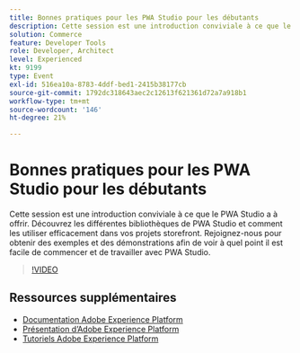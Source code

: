 ```yaml
---
title: Bonnes pratiques pour les PWA Studio pour les débutants
description: Cette session est une introduction conviviale à ce que le PWA Studio a à offrir. Découvrez les différentes bibliothèques de PWA Studio et comment les utiliser efficacement dans vos projets storefront. Rejoignez-nous pour obtenir des exemples et des démonstrations afin de voir à quel point il est facile de commencer et de travailler avec PWA Studio.
solution: Commerce
feature: Developer Tools
role: Developer, Architect
level: Experienced
kt: 9199
type: Event
exl-id: 516ea10a-8783-4ddf-bed1-2415b38177cb
source-git-commit: 1792dc318643aec2c12613f621361d72a7a918b1
workflow-type: tm+mt
source-wordcount: '146'
ht-degree: 21%

---
```


# Bonnes pratiques pour les PWA Studio pour les débutants

Cette session est une introduction conviviale à ce que le PWA Studio a à offrir.
Découvrez les différentes bibliothèques de PWA Studio et comment les utiliser efficacement dans vos projets storefront.
Rejoignez-nous pour obtenir des exemples et des démonstrations afin de voir à quel point il est facile de commencer et de travailler avec PWA Studio.

>[!VIDEO](https://video.tv.adobe.com/v/337764/?quality=12&learn=on&hidetitle=true)

## Ressources supplémentaires

- [Documentation Adobe Experience Platform](https://experienceleague.adobe.com/docs/experience-platform.html?lang=fr)
- [Présentation d’Adobe Experience Platform](https://experienceleague.adobe.com/docs/experience-platform/landing/home.html?lang=fr)
- [Tutoriels Adobe Experience Platform](https://experienceleague.adobe.com/docs/platform-learn/tutorials/overview.html?lang=fr)

